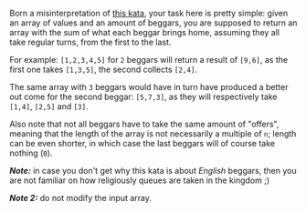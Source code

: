 <div class="markdown prose max-w-none" id="description"><p>Born a misinterpretation of <a href="https://www.codewars.com/kata/simple-fun-number-334-two-beggars-and-gold/" target="_blank">this kata</a>, your task here is pretty simple: given an array of values and an amount of beggars, you are supposed to return an array with the sum of what each beggar brings home, assuming they all take regular turns, from the first to the last.</p>
<p>For example: <code>[1,2,3,4,5]</code> for <code>2</code> beggars will return a result of <code>[9,6]</code>, as the first one takes <code>[1,3,5]</code>, the second collects <code>[2,4]</code>.</p>
<p>The same array with <code>3</code> beggars would have in turn have produced a better out come for the second beggar: <code>[5,7,3]</code>, as they will respectively take <code>[1,4]</code>, <code>[2,5]</code> and <code>[3]</code>.</p>
<p>Also note that not all beggars have to take the same amount of "offers", meaning that the length of the array is not necessarily a multiple of <code>n</code>; length can be even shorter, in which case the last beggars will of course take nothing (<code>0</code>).</p>
<p><em><strong>Note:</strong></em> in case you don't get why this kata is about <em>English</em> beggars, then you are not familiar on how religiously queues are taken in the kingdom ;)</p>
<p><em><strong>Note 2:</strong></em> do not modify the input array.</p>
</div>